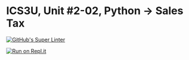 # ICS3U, Unit #2-02, Python → Sales Tax
[![GitHub's Super Linter](https://github.com/Mr-Coxall/ICS3U-Unit3-01-Python-sales_tax/workflows/GitHub's%20Super%20Linter/badge.svg)](https://github.com/Mr-Coxall/ICS3U-Unit3-01-Python-sales_tax/actions)

[![Run on Repl.it](https://repl.it/badge/github/Mr-Coxall/ICS3U-Unit3-01-Python-sales_tax)](https://repl.it/github/Mr-Coxall/ICS3U-Unit3-01-Python-sales_tax)